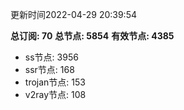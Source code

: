 更新时间2022-04-29 20:39:54

**总订阅: 70**
**总节点: 5854**
**有效节点: 4385**
- ss节点: 3956
- ssr节点: 168
- trojan节点: 153
- v2ray节点: 108
